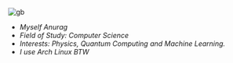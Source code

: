 ![gb](https://github.com/user-attachments/assets/564b0b5a-bf9d-46c0-a4e1-5b57600dbb22)

- *Myself Anurag*
- *Field of Study: Computer Science*
- *Interests: Physics, Quantum Computing and Machine Learning.*
- *I use Arch Linux BTW*

